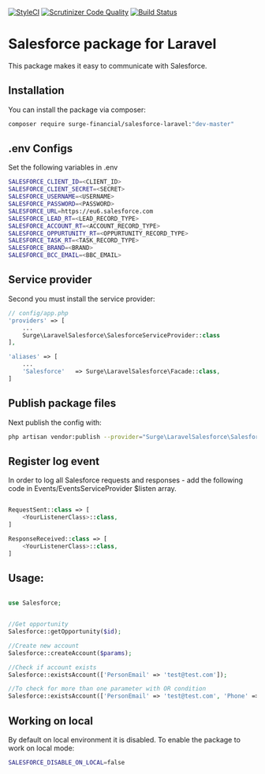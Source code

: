 [![StyleCI](https://styleci.io/repos/96553078/shield?branch=master)](https://styleci.io/repos/96553078)
[![Scrutinizer Code Quality](https://scrutinizer-ci.com/g/Surge-Financial/laravel-salesforce/badges/quality-score.png?b=master)](https://scrutinizer-ci.com/g/Surge-Financial/laravel-salesforce/?branch=master)
[![Build Status](https://travis-ci.org/Surge-Financial/laravel-salesforce.svg?branch=master)](https://travis-ci.org/Surge-Financial/laravel-salesforce)
# Salesforce package for Laravel

This package makes it easy to communicate with Salesforce.

## Installation

You can install the package via composer:

``` bash
composer require surge-financial/salesforce-laravel:"dev-master"
```

## .env Configs

Set the following variables in .env
``` bash
SALESFORCE_CLIENT_ID=<CLIENT_ID>
SALESFORCE_CLIENT_SECRET=<SECRET>
SALESFORCE_USERNAME=<USERNAME>
SALESFORCE_PASSWORD=<PASSWORD>
SALESFORCE_URL=https://eu6.salesforce.com
SALESFORCE_LEAD_RT=<LEAD_RECORD_TYPE>
SALESFORCE_ACCOUNT_RT=<ACCOUNT_RECORD_TYPE>
SALESFORCE_OPPURTUNITY_RT=<OPPURTUNITY_RECORD_TYPE>
SALESFORCE_TASK_RT=<TASK_RECORD_TYPE>
SALESFORCE_BRAND=<BRAND>
SALESFORCE_BCC_EMAIL=<BBC_EMAIL>
```

## Service provider
Second you must install the service provider:

``` php
// config/app.php
'providers' => [
    ...
    Surge\LaravelSalesforce\SalesforceServiceProvider::class
],

'aliases' => [
    ...
    'Salesforce'   => Surge\LaravelSalesforce\Facade::class,   
]

```

## Publish package files
Next publish the config with:

``` bash
php artisan vendor:publish --provider="Surge\LaravelSalesforce\SalesforceServiceProvider"
```

## Register log event
In order to log all Salesforce requests and responses - add the following code in Events/EventsServiceProvider $listen array.
``` php

RequestSent::class => [
    <YourListenerClass>::class,
]

ResponseReceived::class => [
    <YourListenerClass>::class,
]

```

## Usage:

``` php

use Salesforce;


//Get opportunity
Salesforce::getOpportunity($id);

//Create new account
Salesforce::createAccount($params);

//Check if account exists
Salesforce::existsAccount(['PersonEmail' => 'test@test.com']);

//To check for more than one parameter with OR condition
Salesforce::existsAccount(['PersonEmail' => 'test@test.com', 'Phone' => '07846000111'], 'OR');

```

## Working on local
By default on local environment it is disabled.
To enable the package to work on local mode:
``` bash
SALESFORCE_DISABLE_ON_LOCAL=false
```
